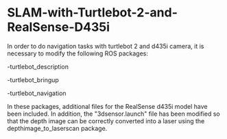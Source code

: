 # SLAM-with-Turtlebot-2-and-RealSense-D435i

In order to do navigation tasks with turtlebot 2 and d435i camera, it is necessary to modify the following ROS packages:

  -turtlebot_description
  
  -turtlebot_bringup
  
  -turtlebot_navigation

In these packages, additional files for the RealSense d435i model have been included. 
In addition, the "3dsensor.launch" file has been modified so that the depth image can be correctly converted into a laser using the depthimage_to_laserscan package.
